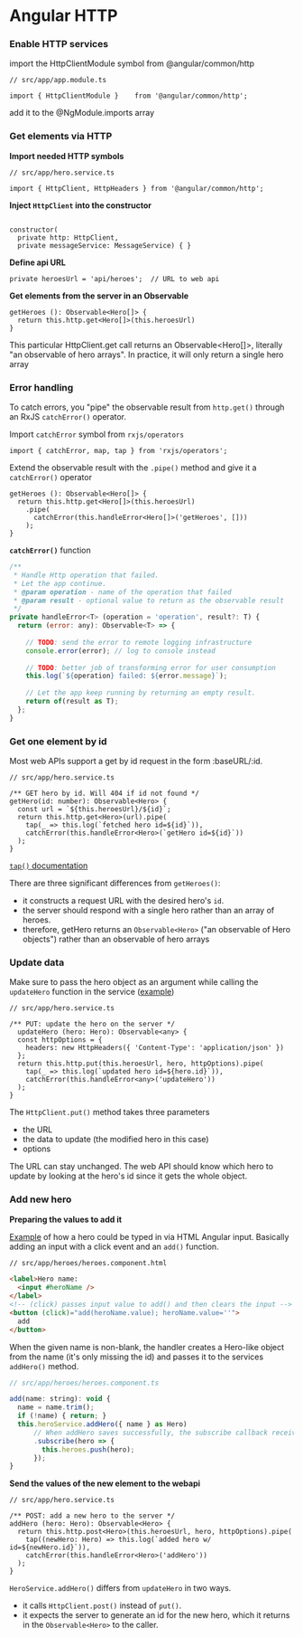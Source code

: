 # Angular HTTP

### Enable HTTP services
import the HttpClientModule symbol from @angular/common/http

```
// src/app/app.module.ts

import { HttpClientModule }    from '@angular/common/http';
```
add it to the @NgModule.imports array

### Get elements via HTTP

**Import needed HTTP symbols**
```
// src/app/hero.service.ts

import { HttpClient, HttpHeaders } from '@angular/common/http';
```

**Inject `HttpClient` into the constructor**
```

constructor(
  private http: HttpClient,
  private messageService: MessageService) { }
```

**Define api URL**
```
private heroesUrl = 'api/heroes';  // URL to web api
```

**Get elements from the server in an Observable**
```
getHeroes (): Observable<Hero[]> {
  return this.http.get<Hero[]>(this.heroesUrl)
}
```
This particular HttpClient.get call returns an Observable<Hero[]>, literally "an observable of hero arrays". 
In practice, it will only return a single hero array

### Error handling
To catch errors, you "pipe" the observable result from `http.get()` through an RxJS `catchError()` operator.

Import `catchError` symbol from `rxjs/operators`
```
import { catchError, map, tap } from 'rxjs/operators';
```
Extend the observable result with the `.pipe()` method and give it a `catchError()` operator
```
getHeroes (): Observable<Hero[]> {
  return this.http.get<Hero[]>(this.heroesUrl)
    .pipe(
      catchError(this.handleError<Hero[]>('getHeroes', []))
    );
}
```
**`catchError()`** function
```js
/**
 * Handle Http operation that failed.
 * Let the app continue.
 * @param operation - name of the operation that failed
 * @param result - optional value to return as the observable result
 */
private handleError<T> (operation = 'operation', result?: T) {
  return (error: any): Observable<T> => {
 
    // TODO: send the error to remote logging infrastructure
    console.error(error); // log to console instead
 
    // TODO: better job of transforming error for user consumption
    this.log(`${operation} failed: ${error.message}`);
 
    // Let the app keep running by returning an empty result.
    return of(result as T);
  };
}
```

### Get one element by id
Most web APIs support a get by id request in the form :baseURL/:id.

```
// src/app/hero.service.ts

/** GET hero by id. Will 404 if id not found */
getHero(id: number): Observable<Hero> {
  const url = `${this.heroesUrl}/${id}`;
  return this.http.get<Hero>(url).pipe(
    tap(_ => this.log(`fetched hero id=${id}`)),
    catchError(this.handleError<Hero>(`getHero id=${id}`))
  );
}
```
[`tap()` documentation](https://angular.io/tutorial/toh-pt6#tap-into-the-observable)

There are three significant differences from `getHeroes()`:
* it constructs a request URL with the desired hero's `id`.
* the server should respond with a single hero rather than an array of heroes.
* therefore, getHero returns an `Observable<Hero>` ("an observable of Hero objects") 
rather than an observable of hero arrays 

### Update data 
Make sure to pass the hero object as an argument while calling the `updateHero` function in the service 
([example](https://angular.io/tutorial/toh-pt6#update-heroes))

```
// src/app/hero.service.ts

/** PUT: update the hero on the server */
  updateHero (hero: Hero): Observable<any> {
  const httpOptions = {
    headers: new HttpHeaders({ 'Content-Type': 'application/json' })
  };
  return this.http.put(this.heroesUrl, hero, httpOptions).pipe(
    tap(_ => this.log(`updated hero id=${hero.id}`)),
    catchError(this.handleError<any>('updateHero'))
  );
}
```
The `HttpClient.put()` method takes three parameters
* the URL
* the data to update (the modified hero in this case)
* options

The URL can stay unchanged. The web API should know which hero to update by looking at the hero's id since it gets 
the whole object.

### Add new hero

**Preparing the values to add it**

[Example](https://angular.io/tutorial/toh-pt6#add-a-new-hero) of how a hero could be typed in via HTML Angular input.
Basically adding an input with a click event and an `add()` function. 

```html
// src/app/heroes/heroes.component.html 

<label>Hero name:
  <input #heroName />
</label>
<!-- (click) passes input value to add() and then clears the input -->
<button (click)="add(heroName.value); heroName.value=''">
  add
</button>
``` 

When the given name is non-blank, the handler creates a Hero-like object from the name (it's only missing the id) 
and passes it to the services `addHero()` method.

```js
// src/app/heroes/heroes.component.ts

add(name: string): void {
  name = name.trim();
  if (!name) { return; }
  this.heroService.addHero({ name } as Hero)
      // When addHero saves successfully, the subscribe callback receives the new hero and pushes it into to the heroes list for display
      .subscribe(hero => {
        this.heroes.push(hero);
      });
}
```

**Send the values of the new element to the webapi**

```
// src/app/hero.service.ts

/** POST: add a new hero to the server */
addHero (hero: Hero): Observable<Hero> {
  return this.http.post<Hero>(this.heroesUrl, hero, httpOptions).pipe(
    tap((newHero: Hero) => this.log(`added hero w/ id=${newHero.id}`)),
    catchError(this.handleError<Hero>('addHero'))
  );
}
```

`HeroService.addHero()` differs from `updateHero` in two ways.
* it calls `HttpClient.post()` instead of `put()`.
* it expects the server to generate an id for the new hero, which it returns in the `Observable<Hero>` to the caller.

